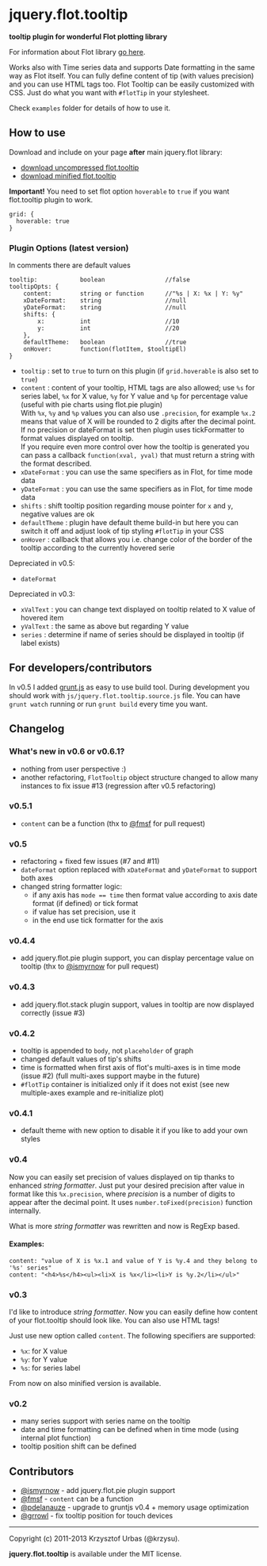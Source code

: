 # jquery.flot.tooltip
__tooltip plugin for wonderful Flot plotting library__

For information about Flot library [go here](http://www.flotcharts.org/).

Works also with Time series data and supports Date formatting in the same way as Flot itself.
You can fully define content of tip (with values precision) and you can use HTML tags too.
Flot Tooltip can be easily customized with CSS. Just do what you want with `#flotTip` in your stylesheet.

Check `examples` folder for details of how to use it.


## How to use
Download and include on your page __after__ main jquery.flot library:

-   [download uncompressed flot.tooltip](https://raw.github.com/krzysu/flot.tooltip/master/js/jquery.flot.tooltip.js)
-   [download minified flot.tooltip](https://raw.github.com/krzysu/flot.tooltip/master/js/jquery.flot.tooltip.min.js)

__Important!__ You need to set flot option `hoverable` to `true` if you want flot.tooltip plugin to work.

    grid: {
      hoverable: true 
    }

### Plugin Options (latest version)

In comments there are default values  

    tooltip:            boolean                 //false
    tooltipOpts: {
        content:        string or function      //"%s | X: %x | Y: %y"
        xDateFormat:    string                  //null
        yDateFormat:    string                  //null
        shifts: { 
            x:          int                     //10
            y:          int                     //20
        },
        defaultTheme:   boolean                 //true
        onHover:        function(flotItem, $tooltipEl)
    }


-   `tooltip` : set to `true` to turn on this plugin (if `grid.hoverable` is also set to `true`)
-   `content` : content of your tooltip, HTML tags are also allowed; use `%s` for series label, `%x` for X value, `%y` for Y value and `%p` for percentage value (useful with pie charts using flot.pie plugin)  
	With `%x`, `%y` and `%p` values you can also use `.precision`, for example `%x.2` means that value of X will be rounded to 2 digits after the decimal point.   
  If no precision or dateFormat is set then plugin uses tickFormatter to format values displayed on tooltip.  
  If you require even more control over how the tooltip is generated you can pass a callback `function(xval, yval)` that must return a string with the format described. 
-   `xDateFormat` : you can use the same specifiers as in Flot, for time mode data
-   `yDateFormat` : you can use the same specifiers as in Flot, for time mode data
-   `shifts` : shift tooltip position regarding mouse pointer for `x` and `y`, negative values are ok
-   `defaultTheme` : plugin have default theme build-in but here you can switch it off and adjust look of tip styling `#flotTip` in your CSS
-   `onHover` : callback that allows you i.e. change color of the border of the tooltip according to the currently hovered serie

Depreciated in v0.5:
-   `dateFormat`

Depreciated in v0.3:

-   `xValText` : you can change text displayed on tooltip related to X value of hovered item
-   `yValText` : the same as above but regarding Y value
-   `series` : determine if name of series should be displayed in tooltip (if label exists)

## For developers/contributors

In v0.5 I added [grunt.js](http://gruntjs.com/) as easy to use build tool. During development you should work with `js/jquery.flot.tooltip.source.js` file. You can have `grunt watch` running or run `grunt build` every time you want.

## Changelog

### What's new in v0.6 or v0.6.1?

-   nothing from user perspective :) 
-   another refactoring, `FlotTooltip` object structure changed to allow many instances to fix issue #13 (regression after v0.5 refactoring)

### v0.5.1

-   `content` can be a function (thx to [@fmsf](https://github.com/fmsf) for pull request)

### v0.5

-   refactoring + fixed few issues (#7 and #11)
-   `dateFormat` option replaced with `xDateFormat` and `yDateFormat` to support both axes
-   changed string formatter logic:
    -   if any axis has `mode == time` then format value according to axis date format (if defined) or tick format
    -   if value has set precision, use it
    -   in the end use tick formatter for the axis

### v0.4.4

-   add jquery.flot.pie plugin support, you can display percentage value on tooltip (thx to [@ismyrnow](https://github.com/ismyrnow) for pull request)

### v0.4.3

-   add jquery.flot.stack plugin support, values in tooltip are now displayed correctly (issue #3)

### v0.4.2

-   tooltip is appended to `body`, not `placeholder` of graph
-   changed default values of tip's shifts
-   time is formatted when first axis of flot's multi-axes is in time mode (issue #2) (full multi-axes support maybe in the future)
-   `#flotTip` container is initialized only if it does not exist (see new multiple-axes example and re-initialize plot)

### v0.4.1

-   default theme with new option to disable it if you like to add your own styles

### v0.4

Now you can easily set precision of values displayed on tip thanks to enhanced _string formatter_.
Just put your desired precision after value in format like this `%x.precision`, 
where _precision_ is a number of digits to appear after the decimal point. It uses `number.toFixed(precision)` function internally.

What is more _string formatter_ was rewritten and now is RegExp based.

#### Examples:

    content: "value of X is %x.1 and value of Y is %y.4 and they belong to '%s' series"
    content: "<h4>%s</h4><ul><li>X is %x</li><li>Y is %y.2</li></ul>"

### v0.3

I'd like to introduce _string formatter_. Now you can easily define how content of your flot.tooltip should look like.
You can also use HTML tags!

Just use new option called `content`. The following specifiers are supported:

-   `%x`: for X value
-   `%y`: for Y value
-   `%s`: for series label

From now on also minified version is available.

### v0.2 ###

-   many series support with series name on the tooltip
-   date and time formatting can be defined when in time mode (using internal plot function)
-   tooltip position shift can be defined


## Contributors

-   [@ismyrnow](https://github.com/ismyrnow) - add jquery.flot.pie plugin support
-   [@fmsf](https://github.com/fmsf) - `content` can be a function
-   [@pdelanauze](https://github.com/pdelanauze) - upgrade to gruntjs v0.4 + memory usage optimization
-   [@grrowl](https://github.com/grrowl) - fix tooltip position for touch devices


* * *
Copyright (c) 2011-2013 Krzysztof Urbas (@krzysu).

__jquery.flot.tooltip__ is available under the MIT license.
